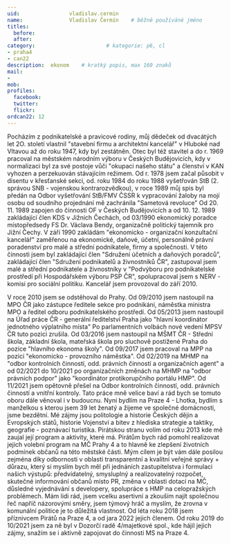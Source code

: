 ```yaml
---
uid:                vladislav.cermin
name:               Vladislav Čermín  	# běžně používáné jméno
titles:
  before:
  after:
category:                       # kategorie: p6, cl
- praha4
- can22
description:  ekonom    # kratký popis, max 160 znaků
mail:
- 
mob:			
profiles:
  facebook:
  twitter: 
  flickr: 
ordcan22: 12
---
```


Pocházím z podnikatelské a pravicové rodiny, můj dědeček od dvacátých let 2O. století vlastnil "stavební firmu a architektní kancelář" v Hluboké nad Vltavou až do roku 1947, kdy byl zestátněn. Otec byl též stavitel a do r. 1969 pracoval na městském národním výboru v Českých Budějovicích, kdy v normalizaci byl za své postoje vůči "okupaci našeho státu" a členství v KAN vyhozen a perzekuován stávajícím režimem. Od r. 1978 jsem začal působit v disentu v křesťanské sekci, od. roku 1984 do roku 1988 vyšetřován StB (2. správou SNB - vojenskou kontrarozvědkou), v roce 1989 můj spis byl předán na Odbor vyšetřování StB/FMV ČSSR k vypracování žaloby na mojí osobu od soudního projednání mě zachránila "Sametová revoluce" Od 20. 11. 1989 zapojen do činnosti OF v Českých Budějovicích a od 10. 12. 1989 zakládající člen KDS v Jižních Čechách, od 03/1990 ekonomický poradce místopředsedy FS Dr. Václava Bendy, organizačně politický tajemník pro Jižní Čechy. V září 1990 zakládám "ekonomicko - organizační konzultační kancelář" zaměřenou na ekonomické, daňové, účetní, personálně právní poradenství pro malé a střední podnikatele, firmy a společnosti. V této činnosti jsem byl zakládající člen "Sdružení účetních a daňových poradců", zakládající člen "Sdružení podnikatelů a živnostníků ČR", zastupoval jsem malé a střední podnikatele a živnostníky v "Podvýboru pro podnikatelské prostředí při Hospodářském výboru PSP ČR", spolupracoval jsem s NERV - komisi pro sociální politiku. Kancelář jsem provozoval do září 2010.

V roce 2010 jsem se odstěhoval do Prahy. Od 09/2010 jsem nastoupil na MPO ČR jako zástupce ředitele sekce pro podnikání, náměstka ministra MPO a ředitel odboru podnikatelského prostředí. Od 05/2013 jsem nastoupil na Úřad práce ČR - generální ředitelství Praha jako "hlavní koordinátor
jednotného výplatního místa" Po parlamentních volbách nové vedení MPSV ČR tuto pozici zrušila. Od 03/2016 jsem nastoupil na MŠMT ČR - Střední škola, základní škola, mateřská škola pro sluchově postižené Praha do pozice "hlavního ekonoma školy". Od 09/2017 jsem pracoval na MPP na pozici "ekonomicko - provozního náměstka". Od 02/2019 na MHMP na "odbor kontrolních činností, odd. právních činností a organizačních agent" a od 02/2021 do 10/2021 po organizačních změnách na MHMP na "odbor právních podpor" jako "koordinátor protikorupčního portálu HMP". Od 11/2021 jsem opětovně přešel na Odbor kontrolních činností, odd. právních činností a vnitřní kontroly. Tato práce mně velice baví a rád bych se tomuto oboru dále věnoval i v budoucnu.
Nyní bydlím na Praze 4 - Lhotka, bydlím s manželkou s kterou jsem 39 let ženatý a žijeme ve společné domácnosti, jsme bezdětní. Mé zájmy jsou politologie a historie Českých dějin a Evropských států, historie Vojenství a bitev z hlediska strategie a taktiky, geografie - poznávací turistika.
Pirátskou stranu volím od roku 2013 kde mě zaujal její program a aktivity, které má. Pirátům bych rád pomohl realizovat jejich volební program na MČ Prahy 4 a to hlavně ke zlepšení životních podmínek občanů na této městské části. Mým cílem je být vám dále posilou zejména díky odbornosti v oblasti transparentní a kvalitní veřejné správy + důrazu, který si myslím bych měl při jednáních zastupitelstva i formulaci našich výstupů: předvídatelný, smysluplný a realizovatelný rozpočet, skutečné informování občanů místo PR, změna v oblasti dotací na MČ, důsledné vyjednávání s developery, spolupráce s HMP na celopražských problémech.
Mám lidi rád, jsem vcelku asertivní a zkouším najít společnou řeč napříč názorovými směry, jsem týmový hráč a myslím, že zrovna v komunální politice je to důležitá vlastnost.
Od léta roku 2018 jsem příznivcem Pirátů na Praze 4, a od jara 2022 jejich členem. Od roku 2019 do 10/2021 jsem za ně byl v Dozorčí radě 4/majetkové spol., kde hájil jejich zájmy, snažím se i aktivně zapojovat do činnosti MS na Praze 4.
